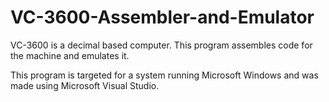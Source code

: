 # VC-3600-Assembler-and-Emulator
VC-3600 is a decimal based computer. This program assembles code for the machine and emulates it.

This program is targeted for a system running Microsoft Windows and was made using Microsoft Visual Studio.
